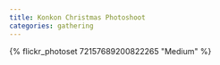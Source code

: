 ```yaml
---
title: Konkon Christmas Photoshoot
categories: gathering
---
```


{% flickr_photoset 72157689200822265 "Medium" %}